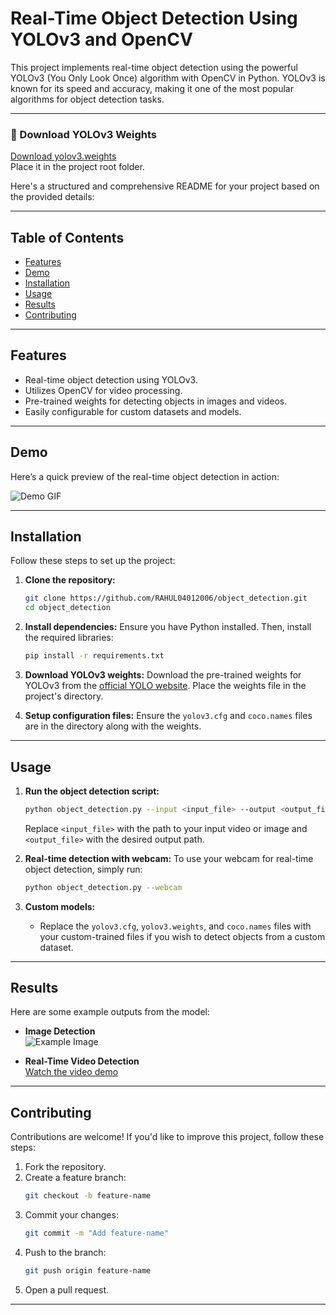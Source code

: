 # Real-Time Object Detection Using YOLOv3 and OpenCV

This project implements real-time object detection using the powerful YOLOv3 (You Only Look Once) algorithm with OpenCV in Python. YOLOv3 is known for its speed and accuracy, making it one of the most popular algorithms for object detection tasks.

---



### 🔗 Download YOLOv3 Weights
[Download yolov3.weights](https://pjreddie.com/media/files/yolov3.weights)  
Place it in the project root folder.

Here's a structured and comprehensive README for your project based on the provided details:

---



## Table of Contents
- [Features](#features)
- [Demo](#demo)
- [Installation](#installation)
- [Usage](#usage)
- [Results](#results)
- [Contributing](#contributing)


---

## Features
- Real-time object detection using YOLOv3.
- Utilizes OpenCV for video processing.
- Pre-trained weights for detecting objects in images and videos.
- Easily configurable for custom datasets and models.

---

## Demo
Here’s a quick preview of the real-time object detection in action:

![Demo GIF](https://via.placeholder.com/600x300?text=Add+Your+Demo+GIF+Here)

---

## Installation

Follow these steps to set up the project:

1. **Clone the repository:**
   ```bash
   git clone https://github.com/RAHUL04012006/object_detection.git
   cd object_detection
   ```

2. **Install dependencies:**
   Ensure you have Python installed. Then, install the required libraries:
   ```bash
   pip install -r requirements.txt
   ```

3. **Download YOLOv3 weights:**
   Download the pre-trained weights for YOLOv3 from the [official YOLO website](https://pjreddie.com/darknet/yolo/). Place the weights file in the project's directory.

4. **Setup configuration files:**
   Ensure the `yolov3.cfg` and `coco.names` files are in the directory along with the weights.

---

## Usage

1. **Run the object detection script:**
   ```bash
   python object_detection.py --input <input_file> --output <output_file>
   ```
   Replace `<input_file>` with the path to your input video or image and `<output_file>` with the desired output path.

2. **Real-time detection with webcam:**
   To use your webcam for real-time object detection, simply run:
   ```bash
   python object_detection.py --webcam
   ```

3. **Custom models:**
   - Replace the `yolov3.cfg`, `yolov3.weights`, and `coco.names` files with your custom-trained files if you wish to detect objects from a custom dataset.

---

## Results
Here are some example outputs from the model:

- **Image Detection**  
  ![Example Image](https://via.placeholder.com/600x400?text=Add+Example+Image+Here)

- **Real-Time Video Detection**  
  [Watch the video demo](https://via.placeholder.com/600x300?text=Add+Video+Link+Here)

---

## Contributing

Contributions are welcome! If you'd like to improve this project, follow these steps:

1. Fork the repository.
2. Create a feature branch:
   ```bash
   git checkout -b feature-name
   ```
3. Commit your changes:
   ```bash
   git commit -m "Add feature-name"
   ```
4. Push to the branch:
   ```bash
   git push origin feature-name
   ```
5. Open a pull request.

---

